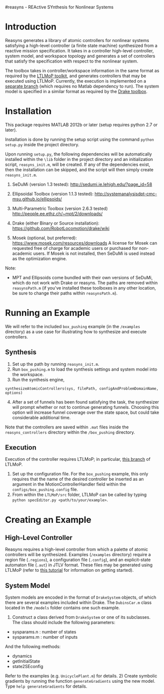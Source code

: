#reasyns - REActive SYnthesis for Nonlinear Systems

Introduction
============

Reasyns generates a library of atomic controllers for nonlinear systems satisfying a high-level controller (a finite state machine) synthesized from a reactive mission specification.  It takes in a controller high-level controller, system model, and workspace topology and generates a set of controllers that satisfy the specification with respect to the nonlinear system. 

The toolbox takes in controller/workspace information in the same format as required by the [LTLMoP toolkit](http://ltlmop.github.io/), and generates controllers that may be executed using LTLMoP.  Currently, the execution is implemented on a [separate branch](https://github.com/jadecastro/LTLMoP/tree/reasyns_fast) (which requires no Matlab dependency to run).  The system model is specified in a similar format as required by the [Drake toolbox](http://drake.mit.edu/). 

Installation
============

This package requires MATLAB 2012b or later (setup requires python 2.7 or later). 

Installation is done by running the setup script using the command `python setup.py` inside the project directory.

Upon running `setup.py`, the following dependencies will be automatically installed within the `\lib` folder in the project directory and an initialization script, `reasyns_init.m`, will be created.  If any of the dependencies exist, then the installation can be skipped, and the script will then simply create `reasyns_init.m`.

1) SeDuMi (version 1.3 tested):
     http://sedumi.ie.lehigh.edu/?page_id=58

2) Ellipsoidal Toolbox (version 1.1.3 tested):
     http://systemanalysisdpt-cmc-msu.github.io/ellipsoids/

3) Multi-Parametric Toolbox (version 2.6.3 tested) 
     http://people.ee.ethz.ch/~mpt/2/downloads/

4) Drake (either Binary or Source installation):
     https://github.com/RobotLocomotion/drake/wiki

5) Mosek (optional, but preferred):
     https://www.mosek.com/resources/downloads
     A license for Mosek can requested free of charge for academic users or purchased for non-academic users.
     If Mosek is not installed, then SeDuMi is used instead as the optimization engine.
     
Note: 
- MPT and Ellipsoids come bundled with their own versions of SeDuMi, which do not work with Drake or reasyns. The paths are removed within `reasynsPath.m` (if you've installed these toolboxes in any other location, be sure to change their paths within `reasynsPath.m`).

Running an Example
==================

We will refer to the included `box_pushing` example (in the `/examples` directory) as a use case for illustrating how to synthesize and execute controllers. 

Synthesis
---------
1) Set up the path by running `reasyns_init.m`.
2) Run `box_pushing.m` to load the synthesis settings and system model into the workspace.
3) Run the synthesis engine,
```
synthesizeAtomicControllers(sys, filePath, configAndProblemDomainName, options)
```
4) After a set of funnels has been found satisfying the task, the synthesizer will prompt whether or not to continue generating funnels. Choosing this option will increase funnel coverage over the state space, but could take considerable additional time.

Note that the controllers are saved within `.mat` files inside the `reasyns_controllers` directory within the `/box_pushing` directory.

Execution
---------
Execution of the controller requires LTLMoP; in particular, [this branch](https://github.com/jadecastro/LTLMoP/tree/reasyns_fast) of LTLMoP.  
1) Set up the configuration file.  For the `box_pushing` example, this only requires that the name of the desired controller be inserted as an argument in the MotionControllerHandler field within the `configs/box_pushing.config` file.  
2) From within the `LTLMoP/src` folder, LTLMoP can be called by typing `python specEditor.py <path/to/your/example>`.

Creating an Example
===================

High-Level Controller
---------------------
Reasyns requires a high-level controller from which a palette of atomic controllers will be synthesized.  Examples (`/examples` directory) require a region file (`.regions`), a configuration file (`.config`), and an explicit-state automaton file (`.aut`) in JTLV format.  These files may be generated using LTLMoP (refer to [this tutorial](https://github.com/VerifiableRobotics/LTLMoP/wiki/Tutorial) for information on getting started). 

System Model
------------
System models are encoded in the format of `DrakeSystem` objects, of which there are several examples included within Drake.  The `DubinsCar.m` class located in the `/models` folder contains one such example.
1) Construct a class derived from `DrakeSystem` or one of its subclasses.  The class should include the following parameters:
- sysparams.n : number of states
- sysparams.m : number of inputs

And the following methods:
- dynamics
- getInitialState
- state2SEconfig

Refer to the examples (e.g. `UnicyclePlant.m`) for details.
2) Create symbolic gradients by running the function `generateGradients` using the new model. Type `help generateGradients` for details.
